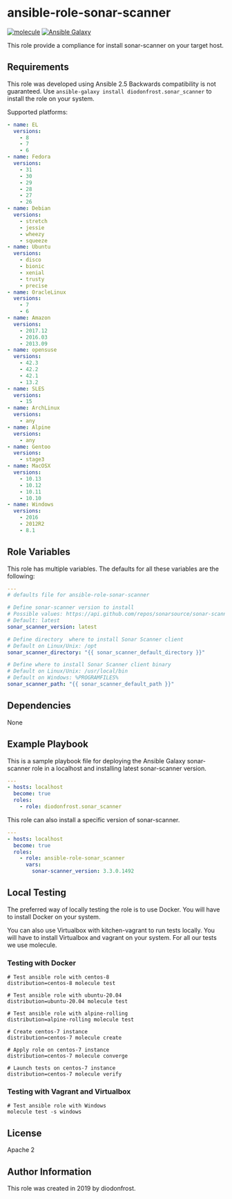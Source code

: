 # ansible-role-sonar-scanner

[![molecule](https://github.com/diodonfrost/ansible-role-sonar-scanner/workflows/molecule/badge.svg)](https://github.com/diodonfrost/ansible-role-sonar-scanner/actions)
[![Ansible Galaxy](https://img.shields.io/badge/galaxy-diodonfrost.sonar_scanner-660198.svg)](https://galaxy.ansible.com/diodonfrost/sonar_scanner)

This role provide a compliance for install sonar-scanner on your target host.

## Requirements

This role was developed using Ansible 2.5 Backwards compatibility is not guaranteed.
Use `ansible-galaxy install diodonfrost.sonar_scanner` to install the role on your system.

Supported platforms:

```yaml
- name: EL
  versions:
    - 8
    - 7
    - 6
- name: Fedora
  versions:
    - 31
    - 30
    - 29
    - 28
    - 27
    - 26
- name: Debian
  versions:
    - stretch
    - jessie
    - wheezy
    - squeeze
- name: Ubuntu
  versions:
    - disco
    - bionic
    - xenial
    - trusty
    - precise
- name: OracleLinux
  versions:
    - 7
    - 6
- name: Amazon
  versions:
    - 2017.12
    - 2016.03
    - 2013.09
- name: opensuse
  versions:
    - 42.3
    - 42.2
    - 42.1
    - 13.2
- name: SLES
  versions:
    - 15
- name: ArchLinux
  versions:
    - any
- name: Alpine
  versions:
    - any
- name: Gentoo
  versions:
    - stage3
- name: MacOSX
  versions:
    - 10.13
    - 10.12
    - 10.11
    - 10.10
- name: Windows
  versions:
    - 2016
    - 2012R2
    - 8.1
```

## Role Variables

This role has multiple variables. The defaults for all these variables are the following:

```yaml
---
# defaults file for ansible-role-sonar-scanner

# Define sonar-scanner version to install
# Possible values: https://api.github.com/repos/sonarsource/sonar-scanner-cli/tags
# Default: latest
sonar_scanner_version: latest

# Define directory  where to install Sonar Scanner client
# Default on Linux/Unix: /opt
sonar_scanner_directory: "{{ sonar_scanner_default_directory }}"

# Define where to install Sonar Scanner client binary
# Default on Linux/Unix: /usr/local/bin
# Default on Windows: %PROGRAMFILES%
sonar_scanner_path: "{{ sonar_scanner_default_path }}"
```

## Dependencies

None

## Example Playbook

This is a sample playbook file for deploying the Ansible Galaxy sonar-scanner role in a localhost and installing latest sonar-scanner version.

```yaml
---
- hosts: localhost
  become: true
  roles:
    - role: diodonfrost.sonar_scanner
```

This role can also install a specific version of sonar-scanner.

```yaml
---
- hosts: localhost
  become: true
  roles:
    - role: ansible-role-sonar_scanner
      vars:
        sonar-scanner_version: 3.3.0.1492

```

## Local Testing

The preferred way of locally testing the role is to use Docker. You will have to install Docker on your system.

You can also use Virtualbox with kitchen-vagrant to run tests locally. You will have to install Virtualbox and vagrant on your system. For all our tests we use molecule.


### Testing with Docker

```shell
# Test ansible role with centos-8
distribution=centos-8 molecule test

# Test ansible role with ubuntu-20.04
distribution=ubuntu-20.04 molecule test

# Test ansible role with alpine-rolling
distribution=alpine-rolling molecule test

# Create centos-7 instance
distribution=centos-7 molecule create

# Apply role on centos-7 instance
distribution=centos-7 molecule converge

# Launch tests on centos-7 instance
distribution=centos-7 molecule verify
```

### Testing with Vagrant and Virtualbox

```shell
# Test ansible role with Windows
molecule test -s windows
```

## License

Apache 2

## Author Information

This role was created in 2019 by diodonfrost.
